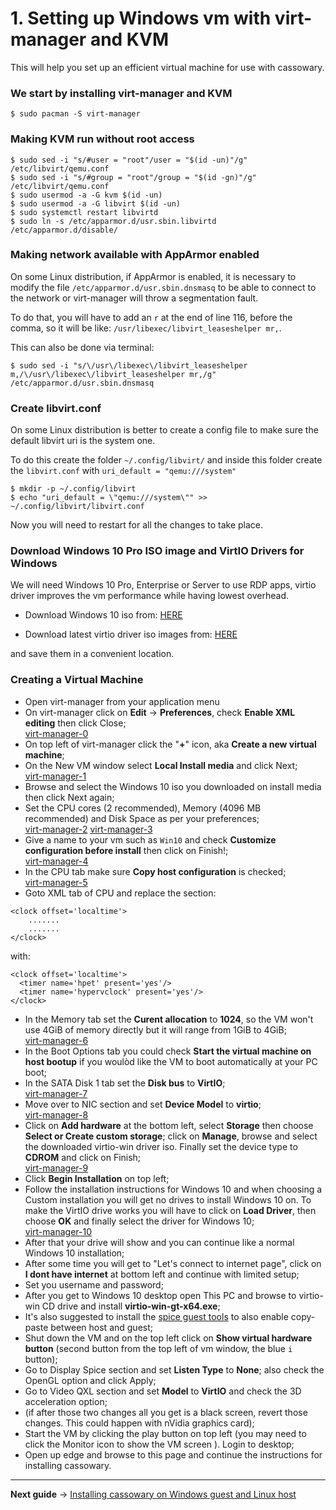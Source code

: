 # 1. Setting up Windows vm with virt-manager and KVM
This will help you set up an efficient virtual machine for use with cassowary.

### We start by installing virt-manager and KVM

```
$ sudo pacman -S virt-manager
```

### Making KVM run without root access

```
$ sudo sed -i "s/#user = "root"/user = "$(id -un)"/g" /etc/libvirt/qemu.conf
$ sudo sed -i "s/#group = "root"/group = "$(id -gn)"/g" /etc/libvirt/qemu.conf
$ sudo usermod -a -G kvm $(id -un)
$ sudo usermod -a -G libvirt $(id -un)
$ sudo systemctl restart libvirtd
$ sudo ln -s /etc/apparmor.d/usr.sbin.libvirtd /etc/apparmor.d/disable/
```

### Making network available with AppArmor enabled
On some Linux distribution, if AppArmor is enabled, it is necessary to modify the file `/etc/apparmor.d/usr.sbin.dnsmasq` to be able to connect to the network or virt-manager will throw a segmentation fault.

To do that, you will have to add an `r` at the end of line 116, before the comma, so it will be like: `/usr/libexec/libvirt_leaseshelper mr,`.

This can also be done via terminal:

```
$ sudo sed -i "s/\/usr\/libexec\/libvirt_leaseshelper m,/\/usr\/libexec\/libvirt_leaseshelper mr,/g" /etc/apparmor.d/usr.sbin.dnsmasq
```

### Create libvirt.conf
On some Linux distribution is better to create a config file to make sure the default libvirt uri is the system one.

To do this create the folder `~/.config/libvirt/` and inside this folder create the `libvirt.conf` with `uri_default = "qemu:///system"`

```
$ mkdir -p ~/.config/libvirt
$ echo "uri_default = \"qemu:///system\"" >> ~/.config/libvirt/libvirt.conf
```

Now you will need to restart for all the changes to take place.

### Download Windows 10 Pro ISO image and VirtIO Drivers for Windows
We will need Windows 10 Pro, Enterprise or Server to use RDP apps, virtio driver improves the vm performance while having lowest overhead.

- Download Windows 10 iso from: [HERE](https://www.microsoft.com/en-us/software-download/windows10ISO)

- Download latest virtio driver iso images from: [HERE](https://fedorapeople.org/groups/virt/virtio-win/direct-downloads/stable-virtio/virtio-win.iso)

and save them in a convenient location.

### Creating a Virtual Machine
- Open virt-manager from your application menu
- On virt-manager click on **Edit** -> **Preferences**, check **Enable XML editing** then click Close;  
[virt-manager-0](img/virt-manager-0.png)
- On top left of virt-manager click the "**+**" icon, aka **Create a new virtual machine**;
- On the New VM window select **Local Install media** and click Next;  
[virt-manager-1](img/virt-manager-1.png)
- Browse and select the Windows 10 iso you downloaded on install media then click Next again;
- Set the CPU cores (2 recommended), Memory (4096 MB recommended) and Disk Space as per your preferences;  
[virt-manager-2](img/virt-manager-2.png)
[virt-manager-3](img/virt-manager-3.png)
- Give a name to your vm such as `Win10` and check **Customize configuration before install** then click on Finish!;  
[virt-manager-4](img/virt-manager-4.png)
- In the CPU tab make sure **Copy host configuration** is checked;  
[virt-manager-5](img/virt-manager-5.png)
- Goto XML tab of CPU and replace the section:

```
<clock offset='localtime'>
	.......
	.......
</clock>
```

with:

```
<clock offset='localtime'>
  <timer name='hpet' present='yes'/>
  <timer name='hypervclock' present='yes'/>
</clock>
```

- In the Memory tab set the **Curent allocation** to **1024**, so the VM won't use 4GiB of memory directly but it will range from 1GiB to 4GiB;  
[virt-manager-6](img/virt-manager-6.png)
- In the Boot Options tab you could check **Start the virtual machine on host bootup** if you woulòd like the VM to boot automatically at your PC boot;
- In the SATA Disk 1 tab set the **Disk bus** to **VirtIO**;  
[virt-manager-7](img/virt-manager-7.png)
- Move over to NIC section and set **Device Model** to **virtio**;  
[virt-manager-8](img/virt-manager-8.png)
- Click on **Add hardware** at the bottom left, select **Storage** then choose **Select or Create custom storage**; click on **Manage**, browse and select the downloaded virtio-win driver iso. Finally set the device type to **CDROM** and click on Finish;  
[virt-manager-9](img/virt-manager-9.png)
- Click **Begin Installation** on top left;
- Follow the installation instructions for Windows 10 and when choosing a Custom installation you will get no drives to install Windows 10 on. To make the VirtIO drive works you will have to click on **Load Driver**, then choose **OK** and finally select the driver for Windows 10;  
[virt-manager-10](img/virt-manager-10.png)
- After that your drive will show and you can continue like a normal Windows 10 installation;
- After some time you will get to "Let's connect to internet page", click on **I dont have internet** at bottom left and continue with limited setup;
- Set you username and password;
- After you get to Windows 10 desktop open This PC and browse to virtio-win CD drive and install **virtio-win-gt-x64.exe**;
- It's also suggested to install the [spice guest tools](https://www.spice-space.org/download/windows/spice-guest-tools/spice-guest-tools-latest.exe) to also enable copy-paste between host and guest;
- Shut down the VM and on the top left click on **Show virtual hardware button** (second button from the top left of vm window, the blue `i` button);
- Go to Display Spice section and set **Listen Type** to **None**; also check the OpenGL option and click Apply;
- Go to Video QXL section and set **Model** to **VirtIO** and check the 3D acceleration option;
- (if after those two changes all you get is a black screen, revert those changes. This could happen with nVidia graphics card);
- Start the VM by clicking the play button on top left (you may need to click the Monitor icon to show the VM screen ). Login to desktop;
- Open up edge and browse to this page and continue the instructions for installing cassowary.

---

**Next guide** -> [Installing cassowary on Windows guest and Linux host](2-cassowary-install.md)
